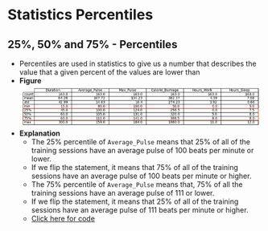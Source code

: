 # Statistics Percentiles
## 25%, 50% and 75% - Percentiles
- Percentiles are used in statistics to give us a number that describes the value that a given percent of the values are lower than
- **Figure**
    ![25%, 50% and 75% percentiles](../images/12-stat-percentiles.png)
- **Explanation**
  - The 25% percentile of `Average_Pulse` means that 25% of all of the training sessions have an average pulse of 100 beats per minute or lower.
  - If we flip the statement, it means that 75% of all of the training sessions have an average pulse of 100 beats per minute or higher.
  - The 75% percentile of `Average_Pulse` means that, 75% of all the training sessions have an average pulse of 111 or lower. 
  - If we flip the statement, it means that 25% of all of the training sessions have an average pulse of 111 beats per minute or higher.
  - [Click here for code](stat_percentils.ipynb)